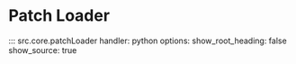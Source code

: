 # Patch Loader
::: src.core.patchLoader
    handler: python
    options:
      show_root_heading: false
      show_source: true